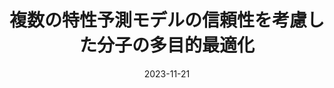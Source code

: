 ---
title: '複数の特性予測モデルの信頼性を考慮した分子の多目的最適化 '
authors:
- 吉澤竜哉
- 石田祥一
- 佐藤朋広
- 大田雅照
- 本間光貴
- 寺山慧
date: '2023-11-21'
publishDate:
# publication_types:
# - paper-conference
# publication: '複数の特性予測モデルの信頼性を考慮した分子の多目的最適化. 第51回構造活性相関シンポジウム. 2023/11/21'
publication: '第51回構造活性相関シンポジウム. 2023/11/21'
links:
- name: 受賞コメント
  url: https://www.yokohama-cu.ac.jp/news/2023/20240131yoshizawa.html
---